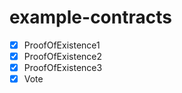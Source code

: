 # example-contracts
- [x] ProofOfExistence1
- [x] ProofOfExistence2
- [x] ProofOfExistence3
- [x] Vote